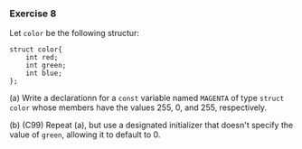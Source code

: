 ### Exercise 8
Let `color` be the following structur:
```
struct color{
    int red;
    int green;
    int blue;
};
```

(a) Write a declarationn for a `const` variable named `MAGENTA` of type `struct color` whose members have the values 255, 0, and 255, respectively.

(b) (C99) Repeat (a), but use a designated initializer that doesn't specify the value of `green`, allowing it to default to 0.